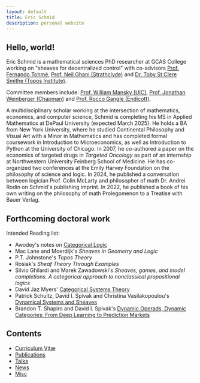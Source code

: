 ```yaml
---
layout: default
title: Eric Schmid
description: personal website
---
```


## Hello, world!

Eric Schmid is a mathematical sciences PhD researcher at GCAS College working on "sheaves for decentralized control" with co-advisors [Prof. Fernando Tohmé](https://scholar.google.com/citations?user=butwPD4AAAAJ&hl=en), [Prof. Neil Ghani (Strathclyde)](https://www.strath.ac.uk/staff/ghanineilprof/) and [Dr. Toby St Clere Smithe (Topos Institute)](https://scholar.google.co.uk/citations?user=wlJckLgAAAAJ&hl=en).

Committee members include: [Prof. William Mansky (UIC)](https://mansky.lab.uic.edu/), [Prof. Jonathan Weinberger (Chapman)](https://www.chapman.edu/engineering/about/faculty/program-faculty/jonathan-weinberger.aspx) and [Prof. Rocco Gangle (Endicott)](https://scholar.google.com/citations?user=RnrKWB0AAAAJ&hl=en).

A multidisciplinary scholar working at the intersection of mathematics, economics, and computer science, Schmid is completing his MS in Applied Mathematics at DePaul University (expected March 2025). He holds a BA from New York University, where he studied Continental Philosophy and Visual Art with a Minor in Mathematics and has completed formal coursework in Introduction to Microeconomics, as well as Introduction to Python at the University of Chicago. In 2007, he co-authored a paper on the economics of targeted drugs in _Targeted Oncology_ as part of an internship at Northwestern University Feinberg School of Medicine. He has co-organized two conferences at the Emily Harvey Foundation on the philosophy of science and logic. In 2024, he published a conversation between logician Prof. Colin McLarty and philosopher of math Dr. Andrei Rodin on Schmid's publishing imprint. In 2022, he published a book of his own writing on the philosophy of math Prolegomenon to a Treatise with Bauer Verlag.

## Forthcoming doctoral work

Intended Reading list:
* Awodey's notes on [Categorical Logic](https://awodey.github.io/catlog/notes/catlogdraft.pdf)
* Mac Lane and Moerdijk's _Sheaves in Geometry and Logic_
* P.T. Johnstone's _Topos Theory_
* Rosiak's _Sheaf Theory Through Examples_
* Silvio Ghilardi and Marek Zawadowski's _Sheaves, games, and model completions. A categorical approach to nonclassical propositional logics_
* David Jaz Myers' [Categorical Systems Theory](https://www.davidjaz.com/Papers/DynamicalBook.pdf)
* Patrick Schultz, David I. Spivak and Christina Vasilakopoulou's [Dynamical Systems and Sheaves](https://arxiv.org/abs/1609.08086)
* Brandon T. Shapiro and David I. Spivak's [Dynamic Operads, Dynamic Categories: From Deep Learning to Prediction Markets](https://arxiv.org/abs/2205.03906)

## Contents

* [Curriculum Vitæ](/cv/EricMSchmidCV_3-12-2025_final.pdf)
* [Publications](publications)
* [Talks](talks)
* [News](news)
* [Misc](misc)
